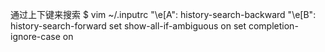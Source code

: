 通过上下键来搜索
$ vim ~/.inputrc
"\e[A": history-search-backward
"\e[B": history-search-forward
set show-all-if-ambiguous on
set completion-ignore-case on
